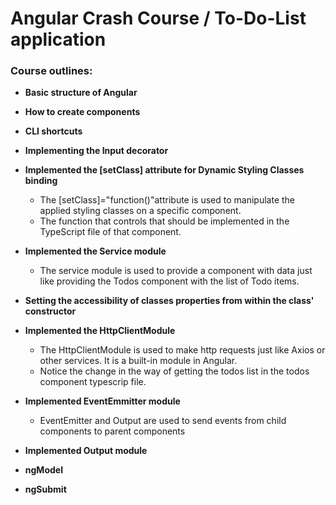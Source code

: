 # Angular Crash Course /  To-Do-List application

### Course outlines:
- **Basic structure of Angular**
- **How to create components**
- **CLI shortcuts**
- **Implementing the Input decorator**
- **Implemented the [setClass] attribute for Dynamic Styling Classes binding**
    - The [setClass]="function()"attribute is used to manipulate the applied styling classes on a specific component.
    - The function that controls that should be implemented in the TypeScript file of that component.

- **Implemented the Service module**
    - The service module is used to provide a component with data just like providing the Todos component with the list of Todo items.

- **Setting the accessibility of classes properties from within the class' constructor**

- **Implemented the HttpClientModule**
   - The HttpClientModule is used to make http requests just like Axios or other services. It is a built-in module in Angular. 
   - Notice the change in the way of getting the todos list in the todos component typescrip file.
- **Implemented EventEmmitter module**
  - EventEmitter and Output are used to send events from child components to parent components
- **Implemented Output module**
- **ngModel**
- **ngSubmit**
